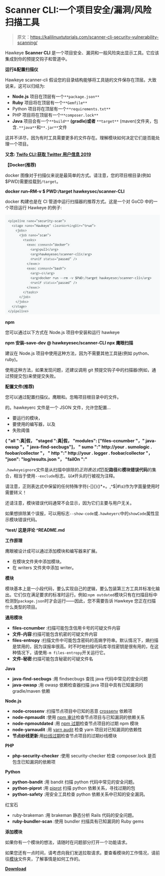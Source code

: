 # Scanner CLI:一个项目安全/漏洞/风险扫描工具

> 原文：<https://kalilinuxtutorials.com/scanner-cli-security-vulnerability-scanning/>

Hawkeye **Scanner CLI** 是一个项目安全、漏洞和一般风险突出显示工具。它应该集成到你的预提交钩子和管道中。

**运行&配置扫描仪**

Hawkeye scanner-cli 假设您的目录结构能够将工具链的文件保存在顶层。大致说来，这可以归结为:

*   **Node.js** 项目在顶层有一个`**package.json**`
*   **Ruby** 项目将在顶层有一个`**Gemfile**`
*   Python 项目将在顶层有一个`**requirements.txt**`
*   PHP 项目将在顶层有一个`**composer.lock**`
*   **Java** 项目会有一个`**build**` **(gradle)或者** `**target**` (maven)文件夹，包含`.**java**`和`**.jar**`文件

这并不详尽，因为有时工具需要更多的文件存在。理解模块如何决定它们是否能处理一个项目。

**又念: [Twifo CLI:获取 Twitter 用户信息 2019](https://kalilinuxtutorials.com/twifo-cli/)**

**【Docker(推荐)**

docker 图像对于扫描仪来说是最简单的方式。请注意，您的项目根目录(例如$PWD)需要挂载到`/target`。

**docker run–RM-v $ PWD:/target hawkeysec/scanner-CLI**

docker 构建也是在 CI 管道中运行扫描器的推荐方式。这是一个对 GoCD 中的一个项目运行 Hawkeye 的例子:

![](img//2e61062129e6116cbd834e0bb9c580f9.png)

**npm**

您可以通过以下方式在 Node.js 项目中安装和运行 hawkeye

**npm 安装–save-dev @ hawkeyesec/scanner-CLI
npx 鹰眼扫描**

建议在 Node.js 项目中使用这种方法，因为不需要其他工具链(例如 python、ruby)。

使用这种方法，如果发现问题，还建议调用 git 预提交钩子中的扫描器(例如，通过预提交包)来使提交失败。

**配置文件(推荐)**

您可以通过配置扫描仪。鹰眼和。忽略项目根目录中的文件。

的。hawkeyerc 文件是一个 JSON 文件，允许您配置…

*   要运行的模块，
*   要使用的编写器，以及
*   失败阈值

**{
"all ":真|假，
"staged ":真|假，
"modules": ["files-ccnumber "，" java-owasp "，" java-find-secbugs"]，
" sumo ":" http://your . sumologic . foobar/collector "，
" http ":" http://your . logger . foobar/collector "，
"json": "log/results.json "，
"failOn ":"**

`.hawkeyeignore`文件是从扫描中排除的*正则表达式*匹配**路径**和**模块错误代码**的集合，相当于使用`--exclude`标志。以`#`开头的行被视为注释。

请注意，正则表达式中保留的任何特殊字符(-[]{}()*+。,^$|#\s)作为字面量使用时需要转义！

还请注意，模块错误代码通常不会显示，因为它们主要与用户无关。

如果想排除某个误报，可以用标志`--show-code`或`.hawkeyerc`中的`showCode`属性显示模块错误代码。

**^test/
这是评论
^README.md**

**工作原理**

鹰眼被设计成可以通过添加模块和编写器来扩展。

*   在模块文件夹中添加模块。
*   在 writers 文件夹中添加 writer。

**模块**

模块基本上是一小段代码，要么实现自己的逻辑，要么包装第三方工具并标准化输出。它们仅在满足要求的标准时运行。例如:`npm outdated`模块只有在扫描目标中检测到`package.json`时才会运行——因此，您不需要告诉 Hawkeye 您正在扫描什么类型的项目。

**通用模块**

*   **files-ccnumber** :扫描可能包含信用卡号的可疑文件内容
*   **文件-内容**:扫描可能包含机密的可疑文件内容
*   **files-entropy** :扫描文件中可能包含密码的高熵字符串。默认情况下，熵扫描是禁用的，因为误报率很高。时不时地扫描代码库寻找密钥是很有用的，在这种情况下，请使用`-m files-entropy`开关运行它。
*   **文件-秘密**:扫描可能包含秘密的可疑文件名

**Java**

*   **java-find-secbugs** :用 findsecbugs 查找 java 代码中常见的安全问题
*   **java-owasp** :用 owasp 依赖检查器扫描 java 项目中具有已知漏洞的 gradle/maven 依赖

**Node.js**

*   **node-crossenv** :扫描节点项目中已知的恶意 [crossenv](http://blog.npmjs.org/post/163723642530/crossenv-malware-on-the-npm-registry) 依赖项
*   **node-npmaudit** :使用 [npm 审计](https://docs.npmjs.com/cli/audit)检查节点项目与已知漏洞的依赖关系
*   **node-npmoutdated** :用 [npm 过期](https://docs.npmjs.com/cli/outdated)检查节点项目的过期 npm 模块
*   **node-yarnaudit** :用 [yarn audit](https://yarnpkg.com/lang/en/docs/cli/audit/) 检查 yarn 项目对已知漏洞的依赖性
*   **节点纱线更新**:用[纱线过期](https://yarnpkg.com/en/docs/cli/outdated)检查节点项目的过期纱线模块

**PHP**

*   **php-security-checker** :使用 security-checker 检查 composer.lock 是否包含已知漏洞的依赖项

**Python**

*   **python-bandit** :用 bandit 扫描 python 代码中常见的安全问题。
*   **python-piprot** :用 [piprot](https://github.com/sesh/piprot) 扫描 python 依赖关系，寻找过期的包
*   **python-safety** :用安全工具检查 python 依赖关系中已知的安全漏洞。

红宝石

*   ruby-brakeman :用 brakeman 静态分析 Rails 代码的安全问题。
*   **ruby-bundler-scan** :使用 bundler 扫描具有已知漏洞的 Ruby gems

**添加模块**

如果你有一个模块的想法，请随时在问题部分打开一个功能请求。

如果您还有一点时间，请考虑向我们发送拉取请求。要查看模块的工作情况，请前往[模块](https://github.com/hawkeyesec/scanner-cli/blob/master/lib/modules)文件夹，了解事情是如何工作的。

[**Download**](https://github.com/hawkeyesec/scanner-cli)